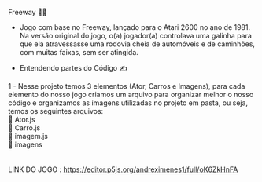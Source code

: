 Freeway 🐔🚗

* Jogo com base no Freeway, lançado para o Atari 2600 no ano de 1981. Na versão original do jogo, o(a) jogador(a) controlava uma galinha para que
ela atravessasse uma rodovia cheia de automóveis e de caminhões, com muitas faixas, sem ser atingida. 

* Entendendo partes do Código ✍️

1 - Nesse projeto temos 3 elementos (Ator, Carros e Imagens), para cada elemento do nosso jogo criamos um arquivo para organizar melhor o nosso código e organizamos as imagens utilizadas no projeto em pasta, ou seja, temos os seguintes arquivos: <br>
📑 Ator.js<br>
📑 Carro.js<br>
📑 imagem.js<br>
📂 imagens<br>
<br>
<br>
LINK DO JOGO : https://editor.p5js.org/andreximenes1/full/oK6ZkHnFA
